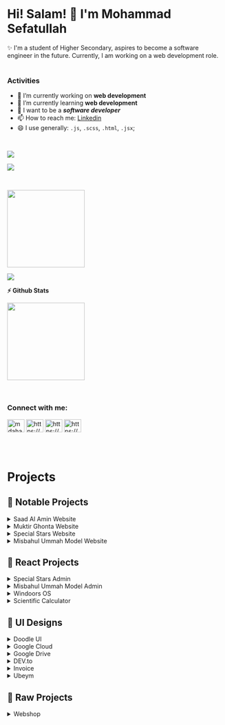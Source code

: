 <h1>Hi! Salam! 👋 I'm Mohammad Sefatullah</h1>
✨ I'm a student of Higher Secondary, aspires to become a software engineer in the future. Currently, I am working on a web development role.
<br/><br/>

### Activities
-  🔭 I’m currently working on **web development**
-  🌱 I’m currently learning **web development**
-  🤔 I want to be a ***software developer***
-  📫 How to reach me: [Linkedin](https://www.linkedin.com/in/mosefatullah/)
-  😄 I use generally: `.js`, `.scss`, `.html`, `.jsx`;

<br/>
<p align="left"> <img src="https://komarev.com/ghpvc/?username=mosefatullah&label=Profile%20views&color=0e75b6&style=flat" /> </p>
<p align="left"> <a href="https://github.com/ryo-ma/github-profile-trophy"><img src="https://github-profile-trophy.vercel.app/?username=mosefatullah" /></a> </p>
<br/>


<!--<b>&#128200; Problem Solving</b>

<p float="left">
<img height="200em"  src="https://leetcard.jacoblin.cool/mosefatullah?theme=light&font=Karma&ext=activity" />
</p>-->


<p><img height='180em' src="https://github-readme-stats.vercel.app/api/top-langs?username=mosefatullah&show_icons=true&locale=en&layout=compact" /></p>
<p><img align="center" src="https://github-readme-streak-stats.herokuapp.com/?user=mosefatullah&" /></p>

<b>⚡ Github Stats</b>
<p>
<img height='180em' src="https://github-readme-stats.vercel.app/api?username=mosefatullah&show_icons=true" />
</p>

<br/>

<h3 align="left">Connect with me:</h3>
<p align="left">
<a href="https://twitter.com/mosefatullah" target="blank"><img align="center" src="https://raw.githubusercontent.com/rahuldkjain/github-profile-readme-generator/master/src/images/icons/Social/twitter.svg" alt="mdahada09483086" height="30" width="40" /></a>
<a href="https://linkedin.com/in/mosefatullah/" target="blank"><img align="center" src="https://raw.githubusercontent.com/rahuldkjain/github-profile-readme-generator/master/src/images/icons/Social/linked-in-alt.svg" alt="https://www.linkedin.com/in/eshanahmedahad/" height="30" width="40" /></a>
<a href="https://www.facebook.com/sefatullahpage" target="blank"><img align="center" src="https://raw.githubusercontent.com/rahuldkjain/github-profile-readme-generator/master/src/images/icons/Social/facebook.svg" alt="https://www.facebook.com/eshanahmedahad" height="30" width="40" /></a>
<a href="https://www.youtube.com/@mohammadsefatullah" target="blank"><img align="center" src="https://raw.githubusercontent.com/rahuldkjain/github-profile-readme-generator/master/src/images/icons/Social/youtube.svg" alt="https://www.youtube.com/c/habluprogrammer1" height="30" width="40" /></a>
</p>

<br/><br/>

# Projects

## 📢 Notable Projects

<details>
<summary>Saad Al Amin Website</summary>

1. Live Site : [https://saadalamin.github.io/](https://saadalamin.github.io/)
2. Github Link : [https://github.com/saadalamin/saadalamin.github.io](https://github.com/saadalamin/saadalamin.github.io)
3. Technology : HTML, Sass, Javascript
</details>

<details>
<summary>Muktir Ghonta Website</summary>

1. Live Site : [https://www.muktirghonta.com/](https://www.muktirghonta.com/)
2. Github Link : [https://github.com/mosefatullah/muktirghonta.com](https://github.com/mosefatullah/muktirghonta.com)
3. Technology : HTML, Sass, Javascript
</details>

<details>
<summary>Special Stars Website</summary>

1. Live Site : [https://specialstars.github.io/](https://specialstars.github.io/)
2. Github Link : [https://github.com/specialstars/specialstars.github.io](https://github.com/specialstars/specialstars.github.io)
3. Admin Panel Github Link : [https://github.com/specialstars/admin](https://github.com/specialstars/admin)
4. Technology : HTML, Sass, Javascript, Firebase
5. Admin Panel Technology : Reactjs, Firebase, JSX, Javascript
</details>

<details>
<summary>Misbahul Ummah Model Website</summary>

1. Live Site : [https://www.mumodel.info/](https://www.mumodel.info/)
2. Github Link : [https://github.com/saadalamin/mumodel](https://github.com/saadalamin/mumodel)
3. Admin Panel Github Link : [https://github.com/mosefatullah/mumodel.info-admin](https://github.com/mosefatullah/mumodel.info-admin)
4. Technology : HTML, Sass, Javascript, Firebase
5. Admin Panel Technology : Reactjs, Firebase, JSX, Javascript
</details>

## 📢 React Projects

<details>
<summary>Special Stars Admin</summary>

1. Admin Panel Github Link : Private for Production
2. Admin Panel Technology : Reactjs, Firebase, JSX, Javascript
</details>

<details>
<summary>Misbahul Ummah Model Admin</summary>

1. Admin Panel Github Link : Private for Production
2. Admin Panel Technology : Reactjs, Firebase, Javascript
</details>

<details>
<summary>Windoors OS</summary>

1. Demo Link : [https://mosefatullah.github.io/windoors-os](https://mosefatullah.github.io/windoors-os)
2. Github Link : [https://github.com/mosefatullah/windoors-os](https://github.com/mosefatullah/windoors-os)
3. Technology : Reactjs, Javascript
</details>

<details>
<summary>Scientific Calculator</summary>

1. Demo Link : [https://mosefatullah.github.io/react-calculator](https://mosefatullah.github.io/react-calculator)
2. Github Link : [https://github.com/mosefatullah/react-calculator](https://github.com/mosefatullah/react-calculator)
3. Technology : Reactjs, Mathjs
</details>

## 📢 UI Designs

<details>
<summary>Doodle UI</summary>

1. Npm Link : [https://npmjs.org/package/doodleui](https://npmjs.org/package/doodleui)
2. Github Link : [https://github.com/mosefatullah/doodleui](https://github.com/mosefatullah/doodleui)
3. Technology : Sass, Javascript
</details>

<details>
<summary>Google Cloud</summary>

###### With DoodleUI (Made by me for creating lucrative websites like google's UI)

1. Demo Link : [https://mosefatullah.github.io/ui/gcloud/](https://mosefatullah.github.io/ui/gcloud/)
2. DoodleUI Github Link : [https://github.com/mosefatullah/doodleui](https://github.com/mosefatullah/ui/doodleui)
3. Github Link : [https://github.com/mosefatullah/ui/tree/main/gcloud](https://github.com/mosefatullah/ui/tree/main/gcloud)
4. Technology : Sass, HTML
</details>

<details>
<summary>Google Drive</summary>

###### With DoodleUI (Made by me for creating lucrative websites like google's UI)

1. Demo Link : [https://mosefatullah.github.io/ui/gdrive/](https://mosefatullah.github.io/ui/gdrive/)
2. DoodleUI Github Link : [https://github.com/mosefatullah/doodleui](https://github.com/mosefatullah/doodleui)
3. Github Link : [https://github.com/mosefatullah/ui/tree/main/gdrive](https://github.com/mosefatullah/ui/tree/main/gdrive)
4. Technology : Sass, HTML
</details>

<details>
<summary>DEV.to</summary>

1. Demo Link : [https://mosefatullah.github.io/ui/devto/](https://mosefatullah.github.io/ui/devto/)
2. Github Link : [https://github.com/mosefatullah/ui/tree/main/devto](https://github.com/mosefatullah/ui/tree/main/devto)
3. Technology : HTML, CSS
</details>

<details>
<summary>Invoice</summary>

###### Printable invoice design

1. Demo Link : [https://mosefatullah.github.io/ui/invoice/](https://mosefatullah.github.io/ui/invoice/)
2. Github Link : [https://github.com/mosefatullah/ui/tree/main/invoice](https://github.com/mosefatullah/ui/tree/main/invoice)
3. Technology : HTML, CSS
</details>

<details>
<summary>Ubeym</summary>

###### Design like facebook

1. Demo Link : [https://mosefatullah.github.io/ui/ubeym/](https://mosefatullah.github.io/ui/ubeym/)
2. Github Link : [https://github.com/mosefatullah/ui/tree/main/ubeym](https://github.com/mosefatullah/ui/tree/main/ubeym)
3. Technology : HTML, CSS
</details>

## 📢 Raw Projects

<details>
  <summary>Webshop</summary>

  ###### Webshop - building website's parts

  1. Demo Link : https://mosefatullah.github.io/webshop
  2. Github Link : [https://github.com/mosefatullah/webshop](https://github.com/mosefatullah/webshop)
</details>

